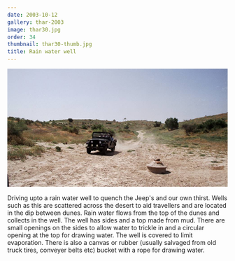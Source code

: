 ```yaml
---
date: 2003-10-12
gallery: thar-2003
image: thar30.jpg
order: 34
thumbnail: thar30-thumb.jpg
title: Rain water well
---
```


![Rain water well](./thar30.jpg)

Driving upto a rain water well to quench the Jeep's and our own thirst.
Wells such as this are scattered across the desert to aid travellers and are located in the dip between dunes. Rain water flows from the top of the dunes and collects in the well. The well has sides and a top made from mud. There are small openings on the sides to allow water to trickle in and a circular opening at the top for drawing water. The well is covered to limit evaporation. There is also a canvas or rubber (usually salvaged from old truck tires, conveyer belts etc) bucket with a rope for drawing water.